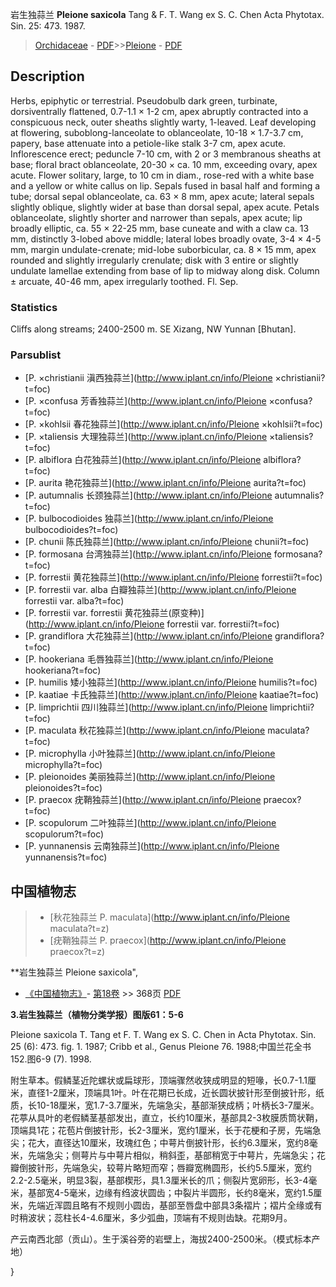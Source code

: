 岩生独蒜兰 **Pleione saxicola** Tang & F. T. Wang ex S. C. Chen Acta Phytotax. Sin. 25: 473. 1987.

> [Orchidaceae](http://www.iplant.cn/info/Orchidaceae?t=foc) - [PDF](http://www.iplant.cn/foc/pdf/Orchidaceae.pdf)>>[Pleione](http://www.iplant.cn/info/Pleione?t=foc) - [PDF](http://www.iplant.cn/foc/pdf/Pleione.pdf)

## Description

Herbs, epiphytic or terrestrial. Pseudobulb dark green, turbinate, dorsiventrally flattened, 0.7-1.1 × 1-2 cm, apex abruptly contracted into a conspicuous neck, outer sheaths slightly warty, 1-leaved. Leaf developing at flowering, suboblong-lanceolate to oblanceolate, 10-18 × 1.7-3.7 cm, papery, base attenuate into a petiole-like stalk 3-7 cm, apex acute. Inflorescence erect; peduncle 7-10 cm, with 2 or 3 membranous sheaths at base; floral bract oblanceolate, 20-30 × ca. 10 mm, exceeding ovary, apex acute. Flower solitary, large, to 10 cm in diam., rose-red with a white base and a yellow or white callus on lip. Sepals fused in basal half and forming a tube; dorsal sepal oblanceolate, ca. 63 × 8 mm, apex acute; lateral sepals slightly oblique, slightly wider at base than dorsal sepal, apex acute. Petals oblanceolate, slightly shorter and narrower than sepals, apex acute; lip broadly elliptic, ca. 55 × 22-25 mm, base cuneate and with a claw ca. 13 mm, distinctly 3-lobed above middle; lateral lobes broadly ovate, 3-4 × 4-5 mm, margin undulate-crenate; mid-lobe suborbicular, ca. 8 × 15 mm, apex rounded and slightly irregularly crenulate; disk with 3 entire or slightly undulate lamellae extending from base of lip to midway along disk. Column ± arcuate, 40-46 mm, apex irregularly toothed. Fl. Sep.

### Statistics
Cliffs along streams; 2400-2500 m. SE Xizang, NW Yunnan [Bhutan].

### Parsublist

* [P.  ×christianii  滇西独蒜兰](http://www.iplant.cn/info/Pleione ×christianii?t=foc)
* [P.  ×confusa  芳香独蒜兰](http://www.iplant.cn/info/Pleione ×confusa?t=foc)
* [P.  ×kohlsii  春花独蒜兰](http://www.iplant.cn/info/Pleione ×kohlsii?t=foc)
* [P.  ×taliensis  大理独蒜兰](http://www.iplant.cn/info/Pleione ×taliensis?t=foc)
* [P.  albiflora  白花独蒜兰](http://www.iplant.cn/info/Pleione albiflora?t=foc)
* [P.  aurita  艳花独蒜兰](http://www.iplant.cn/info/Pleione aurita?t=foc)
* [P.  autumnalis  长颈独蒜兰](http://www.iplant.cn/info/Pleione autumnalis?t=foc)
* [P.  bulbocodioides  独蒜兰](http://www.iplant.cn/info/Pleione bulbocodioides?t=foc)
* [P.  chunii  陈氏独蒜兰](http://www.iplant.cn/info/Pleione chunii?t=foc)
* [P.  formosana  台湾独蒜兰](http://www.iplant.cn/info/Pleione formosana?t=foc)
* [P.  forrestii  黄花独蒜兰](http://www.iplant.cn/info/Pleione forrestii?t=foc)
* [P.  forrestii var. alba  白瓣独蒜兰](http://www.iplant.cn/info/Pleione forrestii var. alba?t=foc)
* [P.  forrestii var. forrestii  黄花独蒜兰(原变种)](http://www.iplant.cn/info/Pleione forrestii var. forrestii?t=foc)
* [P.  grandiflora  大花独蒜兰](http://www.iplant.cn/info/Pleione grandiflora?t=foc)
* [P.  hookeriana  毛唇独蒜兰](http://www.iplant.cn/info/Pleione hookeriana?t=foc)
* [P.  humilis  矮小独蒜兰](http://www.iplant.cn/info/Pleione humilis?t=foc)
* [P.  kaatiae  卡氏独蒜兰](http://www.iplant.cn/info/Pleione kaatiae?t=foc)
* [P.  limprichtii  四川独蒜兰](http://www.iplant.cn/info/Pleione limprichtii?t=foc)
* [P.  maculata  秋花独蒜兰](http://www.iplant.cn/info/Pleione maculata?t=foc)
* [P.  microphylla  小叶独蒜兰](http://www.iplant.cn/info/Pleione microphylla?t=foc)
* [P.  pleionoides  美丽独蒜兰](http://www.iplant.cn/info/Pleione pleionoides?t=foc)
* [P.  praecox  疣鞘独蒜兰](http://www.iplant.cn/info/Pleione praecox?t=foc)
* [P.  scopulorum  二叶独蒜兰](http://www.iplant.cn/info/Pleione scopulorum?t=foc)
* [P.  yunnanensis  云南独蒜兰](http://www.iplant.cn/info/Pleione yunnanensis?t=foc)

## 中国植物志

> * [秋花独蒜兰  P.  maculata](http://www.iplant.cn/info/Pleione maculata?t=z)
> * [疣鞘独蒜兰  P.  praecox](http://www.iplant.cn/info/Pleione praecox?t=z)

**岩生独蒜兰 Pleione saxicola",

* [《中国植物志》](http://www.iplant.cn/frps)- [第18卷](http://www.iplant.cn/frps/vol/18) >> 368页 [PDF](http://www.iplant.cn/frps/pdf/18/368.pdf)

**3.岩生独蒜兰（植物分类学报）图版61：5-6**

Pleione saxicola T. Tang et F. T. Wang ex S. C. Chen in Acta Phytotax. Sin. 25 (6): 473. fig. 1. 1987; Cribb et al., Genus Pleione 76. 1988;中国兰花全书152.图6-9 (7). 1998.

附生草本。假鳞茎近陀螺状或扁球形，顶端骤然收狭成明显的短喙，长0.7-1.1厘米，直径1-2厘米，顶端具1叶。叶在花期已长成，近长圆状披针形至倒披针形，纸质，长10-18厘米，宽1.7-3.7厘米，先端急尖，基部渐狭成柄；叶柄长3-7厘米。花葶从具叶的老假鳞茎基部发出，直立，长约10厘米，基部具2-3枚膜质筒状鞘，顶端具1花；花苞片倒披针形，长2-3厘米，宽约1厘米，长于花梗和子房，先端急尖；花大，直径达10厘米，玫瑰红色；中萼片倒披针形，长约6.3厘米，宽约8毫米，先端急尖；侧萼片与中萼片相似，稍斜歪，基部稍宽于中萼片，先端急尖；花瓣倒披针形，先端急尖，较萼片略短而窄；唇瓣宽椭圆形，长约5.5厘米，宽约2.2-2.5毫米，明显3裂，基部楔形，具1.3厘米长的爪；侧裂片宽卵形，长3-4毫米，基部宽4-5毫米，边缘有绉波状圆齿；中裂片半圆形，长约8毫米，宽约1.5厘米，先端近浑圆且略有不规则小圆齿，基部至唇盘中部具3条褶片；褶片全缘或有时稍波状；蕊柱长4-4.6厘米，多少弧曲，顶端有不规则齿缺。花期9月。

产云南西北部（贡山）。生于溪谷旁的岩壁上，海拔2400-2500米。（模式标本产地）

}